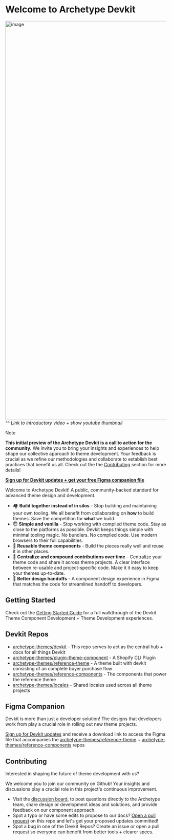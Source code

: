 # Welcome to Archetype Devkit

<a target="_blank" href="https://www.youtube.com/embed/Q4Nx2KgUd0s?si=ZSCEtAMhdGHQMFdb"><img width="1242" alt="image" src="https://github.com/archetype-themes/devkit/assets/4837696/b2f4860e-7f4b-457b-9881-979c2fa74eec"></a>
_^^ Link to introductory video + show youtube thumbnail_

> [!NOTE]
> **This initial preview of the Archetype Devkit is a call to action for the community.** We invite you to bring your insights and experiences to help shape our collective approach to theme development. Your feedback is crucial as we refine our methodologies and collaborate to establish best practices that benefit us all. Check out the the [Contributing](#contributing) section for more details!

**[Sign up for Devkit updates + get your free Figma companion file](https://link.archetypethemes.co/GhCsDk)**

Welcome to Archetype Devkit! A public, community-backed standard for advanced theme design and development.

- 🏘️ **Build together instead of in silos** - Stop building and maintaining your own tooling. We all benefit from collaborating on **how** to build themes. Save the competition for **what** we build.
- 😇 **Simple and vanilla** - Stop working with compiled theme code. Stay as close to the platforms as possible. Devkit keeps things simple with minimal tooling magic. No bundlers. No compiled code. Use modern browsers to their full capabilities.
- 🧱 **Reusable theme components** - Build the pieces really well and reuse it in other places.
- 👷 **Centralize and compound contributions over time** - Centralize your theme code and share it across theme projects. A clear interface between re-usable and project-specific code. Make it it easy to keep your themes up-to-date.
- 🤲 **Better design handoffs** - A component design experience in Figma that matches the code for streamlined handoff to developers. 

## Getting Started

Check out the [Getting Started Guide](https://github.com/archetype-themes/devkit/blob/main/1.%20Getting%20Started/Overview.md) for a full walkthrough of the Devkit Theme Component Development + Theme Development experiences.

## Devkit Repos

- [archetype-themes/devkit](https://github.com/archetype-themes/devkit) - This repo serves to act as the central hub + docs for all things Devkit
- [archetype-themes/plugin-theme-component](https://github.com/archetype-themes/plugin-theme-component) - A Shopify CLI Plugin
- [archetype-themes/reference-theme](https://github.com/archetype-themes/reference-theme) - A theme built with devkit consisting of an complete buyer purchase flow
- [archetype-themes/reference-components](https://github.com/archetype-themes/reference-components) - The components that power the reference theme
- [archetype-themes/locales](https://github.com/archetype-themes/locales) - Shared locales used across all theme projects

## Figma Companion

Devkit is more than just a developer solution! The designs that developers work from play a crucial role in rolling out new theme projects.

[Sign up for Devkit updates](https://link.archetypethemes.co/GhCsDk) and receive a download link to access the Figma file that accompanies the [archetype-themes/reference-theme](https://github.com/archetype-themes/reference-theme) + [archetype-themes/reference-components](https://github.com/archetype-themes/reference-components) repos

## Contributing

Interested in shaping the future of theme development with us?

We welcome you to join our community on Github! Your insights and discussions play a crucial role in this project's continuous improvement. 

- Visit the [discussion board](https://github.com/archetype-themes/devkit/discussions), to post questions directly to the Archetype team, share design or development ideas and solutions, and provide feedback on our component approach.
- Spot a typo or have some edits to propose to our docs? [Open a pull request](https://docs.github.com/en/pull-requests/collaborating-with-pull-requests/proposing-changes-to-your-work-with-pull-requests/creating-a-pull-request) on this repo and let's get your proposed updates committed!
- Spot a bug in one of the Devkit Repos? Create an issue or open a pull request so everyone can benefit from better tools + clearer specs.
